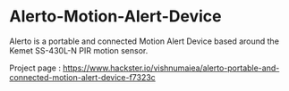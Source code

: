 # Alerto-Motion-Alert-Device
Alerto is a portable and connected Motion Alert Device based around the Kemet SS-430L-N PIR motion sensor.

Project page : https://www.hackster.io/vishnumaiea/alerto-portable-and-connected-motion-alert-device-f7323c
